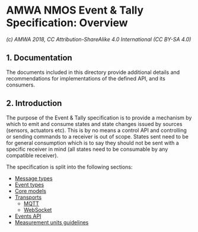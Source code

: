 # AMWA NMOS Event & Tally Specification: Overview

_(c) AMWA 2018, CC Attribution-ShareAlike 4.0 International (CC BY-SA 4.0)_

## 1. Documentation

The documents included in this directory provide additional details and recommendations for implementations of the defined API, and its consumers.

## 2. Introduction

The purpose of the Event & Tally specification is to provide a mechanism by which to emit and consume states and state changes issued by sources (sensors, actuators etc). This is by no means a control API and controlling or sending commands to a receiver is out of scope. States sent need to be for general consumption which is to say they should not be sent with a specific receiver in mind (all states need to be consumable by any compatible receiver).

The specification is split into the following sections:

* [Message types](2.0.%20Message%20types.md)
* [Event types](3.0.%20Event%20types.md)
* [Core models](4.0.%20Core%20models.md)
* [Transports](5.0.%20Transports.md)
  * [MQTT](5.1.%20Transport%20-%20MQTT.md)
  * [WebSocket](5.2.%20Transport%20-%20Websocket.md)
* [Events API](6.0.%20Event%20and%20tally%20rest%20api.md)
* [Measurement units guidelines](7.0.%20Measurement%20units%20guidelines.md)